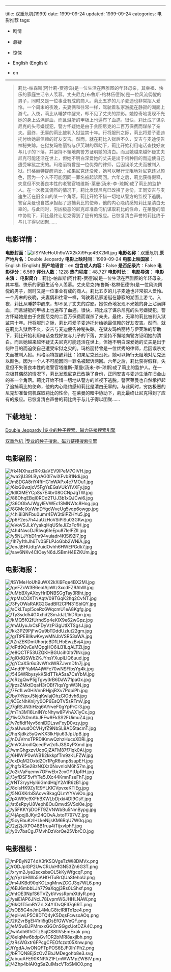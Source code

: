 
---
title: 双重危机(1999)
date: 1999-09-24
updated: 1999-09-24
categories: 电影推荐
tags:
- 剧情
- 悬疑
- 惊悚

- English (English)
- en
---


> 莉比-帕森斯(阿什莉-贾德饰)是一位生活在西雅图的年轻母亲，其幸福、快乐的家庭生活令人羡慕。丈夫尼克(布鲁斯-格林伍德饰)是一位风流倜傥的男子，同时又是一位事业有成的商人。莉比五岁的儿子麦迪也非常招人爱怜。一个周末的夜晚，夫妻俩和往常一样，驾驶着私家游艇在静寂的湖面上游弋。入夜，莉比从睡梦中醒来，却不见了丈夫的踪影。她惊奇地发现不光她的身上沾满鲜血，而且游艇的甲板上也遍布了血迹。很快，莉比成了谋杀尼克的头号嫌疑犯，警方怀疑她是由于贪图尼克的二百万保费而谋杀了亲夫。最终，无辜的莉比被判入狱监禁十年。行将服刑之际，莉比将爱子麦迪托付给她最信赖的好友安吉。然而，就在莉比入狱后不久，安吉与麦迪便告神秘失踪。在狱友玛格丽特与伊芙琳的帮助下，莉比开始利用电话查找好友与儿子的下落，并坚持不懈地向警方证明她的清白。而且她越来越怀疑丈夫尼克可能还活在世上，但她不明白深爱她的丈夫是出于何种目的而迫使自己遭受牢狱之灾的。玛格丽特曾是一位优秀的律师，后因误杀丈夫而被判入狱。玛格丽特提醒莉比：如果尼克还没死，她可以畅行无阻地对尼克还以颜色，因为一个人不可能因同一罪名被起诉两回。六年之后，莉比获得假释，失意但不失善良本性的老警官塔维斯-莱曼(汤米-李-琼斯)成了莉比的监护人。在一次极其偶然的情况下，莉比发现尼克已改换了身份，正同安吉与麦迪生活在旧金山的某一个角落。莉比开始不惜一切地从警方的监视下逃脱。警官莱曼也自然承担起了追捕莉比的使命，他的内心隐约感知莉比是清白无辜的。与此同时，穷凶极恶的尼克却准备伺机谋取莉比的性命，在莱曼的暗中协助下，莉比最终让尼克得到了应有的报应。已恢复清白声誉的莉比终于与儿子得以团聚……

## **电影详情**：

**电影封面**：<img src="https://image.tmdb.org/t/p/w200/lSYMeHoUh9uWX2kXi9Fqe4BX2Ml.jpg" alt="/lSYMeHoUh9uWX2kXi9Fqe4BX2Ml.jpg" title="/lSYMeHoUh9uWX2kXi9Fqe4BX2Ml.jpg">
**电影名称**：双重危机
**原产地片名**：Double Jeopardy
**电影上映时间**：1999-09-24
**电影上映国家**：English (English)
**原产地语言**：en
**包含成人内容**：False
**是否纪录片**：False
**电影评分**：6.569
**评分人数**：1228
**热门程度**：48.727
**电影时长**：
**电影导演**：
**电影主演**：
**电影简介**：莉比-帕森斯(阿什莉-贾德饰)是一位生活在西雅图的年轻母亲，其幸福、快乐的家庭生活令人羡慕。丈夫尼克(布鲁斯-格林伍德饰)是一位风流倜傥的男子，同时又是一位事业有成的商人。莉比五岁的儿子麦迪也非常招人爱怜。一个周末的夜晚，夫妻俩和往常一样，驾驶着私家游艇在静寂的湖面上游弋。入夜，莉比从睡梦中醒来，却不见了丈夫的踪影。她惊奇地发现不光她的身上沾满鲜血，而且游艇的甲板上也遍布了血迹。很快，莉比成了谋杀尼克的头号嫌疑犯，警方怀疑她是由于贪图尼克的二百万保费而谋杀了亲夫。最终，无辜的莉比被判入狱监禁十年。行将服刑之际，莉比将爱子麦迪托付给她最信赖的好友安吉。然而，就在莉比入狱后不久，安吉与麦迪便告神秘失踪。在狱友玛格丽特与伊芙琳的帮助下，莉比开始利用电话查找好友与儿子的下落，并坚持不懈地向警方证明她的清白。而且她越来越怀疑丈夫尼克可能还活在世上，但她不明白深爱她的丈夫是出于何种目的而迫使自己遭受牢狱之灾的。玛格丽特曾是一位优秀的律师，后因误杀丈夫而被判入狱。玛格丽特提醒莉比：如果尼克还没死，她可以畅行无阻地对尼克还以颜色，因为一个人不可能因同一罪名被起诉两回。六年之后，莉比获得假释，失意但不失善良本性的老警官塔维斯-莱曼(汤米-李-琼斯)成了莉比的监护人。在一次极其偶然的情况下，莉比发现尼克已改换了身份，正同安吉与麦迪生活在旧金山的某一个角落。莉比开始不惜一切地从警方的监视下逃脱。警官莱曼也自然承担起了追捕莉比的使命，他的内心隐约感知莉比是清白无辜的。与此同时，穷凶极恶的尼克却准备伺机谋取莉比的性命，在莱曼的暗中协助下，莉比最终让尼克得到了应有的报应。已恢复清白声誉的莉比终于与儿子得以团聚……

## **下载地址**：
[Double Jeopardy |专业的种子搜索、磁力链接搜索引擎](https://movie.amd794.com:2083/?search=Double%20Jeopardy&ordering=&mode=match_phrase&page_size=10&page=1)

[双重危机 |专业的种子搜索、磁力链接搜索引擎](https://movie.amd794.com:2083/?search=%E5%8F%8C%E9%87%8D%E5%8D%B1%E6%9C%BA&ordering=&mode=match_phrase&page_size=10&page=1)
 

## **电影剧照**：
<img src="https://image.tmdb.org/t/p/original/fk4NXhazfRKtQaVEV9IPeM7OIVH.jpg" alt="/fk4NXhazfRKtQaVEV9IPeM7OIVH.jpg" title="/fk4NXhazfRKtQaVEV9IPeM7OIVH.jpg"><img src="https://image.tmdb.org/t/p/original/wa2jU39LByrAG0l7wiXFvb81Ndi.jpg" alt="/wa2jU39LByrAG0l7wiXFvb81Ndi.jpg" title="/wa2jU39LByrAG0l7wiXFvb81Ndi.jpg"><img src="https://image.tmdb.org/t/p/original/m8DGA8riY4ftHG1nWAPx4c7MOu1.jpg" alt="/m8DGA8riY4ftHG1nWAPx4c7MOu1.jpg" title="/m8DGA8riY4ftHG1nWAPx4c7MOu1.jpg"><img src="https://image.tmdb.org/t/p/original/6ixG6wzjxV5FgYsEGaVUkYlVXFy.jpg" alt="/6ixG6wzjxV5FgYsEGaVUkYlVXFy.jpg" title="/6ixG6wzjxV5FgYsEGaVUkYlVXFy.jpg"><img src="https://image.tmdb.org/t/p/original/ldlCIMEYCpSs7E4br08OCNpJgTW.jpg" alt="/ldlCIMEYCpSs7E4br08OCNpJgTW.jpg" title="/ldlCIMEYCpSs7E4br08OCNpJgTW.jpg"><img src="https://image.tmdb.org/t/p/original/88OhqEBqI0RCd2TUJ3b1xQJCwi6.jpg" alt="/88OhqEBqI0RCd2TUJ3b1xQJCwi6.jpg" title="/88OhqEBqI0RCd2TUJ3b1xQJCwi6.jpg"><img src="https://image.tmdb.org/t/p/original/36OGbAJWgyIEVWEc1SMNWtc8Hog.jpg" alt="/36OGbAJWgyIEVWEc1SMNWtc8Hog.jpg" title="/36OGbAJWgyIEVWEc1SMNWtc8Hog.jpg"><img src="https://image.tmdb.org/t/p/original/8GMcIXxWmDYgoWveUg5vqp6owgp.jpg" alt="/8GMcIXxWmDYgoWveUg5vqp6owgp.jpg" title="/8GMcIXxWmDYgoWveUg5vqp6owgp.jpg"><img src="https://image.tmdb.org/t/p/original/4hi8i3NFbu0umr4EW3t9iPZHYu5.jpg" alt="/4hi8i3NFbu0umr4EW3t9iPZHYu5.jpg" title="/4hi8i3NFbu0umr4EW3t9iPZHYu5.jpg"><img src="https://image.tmdb.org/t/p/original/p6F2es7h4JuUzHoVSiPiSu03GKw.jpg" alt="/p6F2es7h4JuUzHoVSiPiSu03GKw.jpg" title="/p6F2es7h4JuUzHoVSiPiSu03GKw.jpg"><img src="https://image.tmdb.org/t/p/original/eVoVSJLkYyakqHqUSfeJiZzFofH.jpg" alt="/eVoVSJLkYyakqHqUSfeJiZzFofH.jpg" title="/eVoVSJLkYyakqHqUSfeJiZzFofH.jpg"><img src="https://image.tmdb.org/t/p/original/4h4NwcDJRIwq6IeEpu87IelFZlI.jpg" alt="/4h4NwcDJRIwq6IeEpu87IelFZlI.jpg" title="/4h4NwcDJRIwq6IeEpu87IelFZlI.jpg"><img src="https://image.tmdb.org/t/p/original/y5NLJYbD1m94vuiadr4KlSi92l7.jpg" alt="/y5NLJYbD1m94vuiadr4KlSi92l7.jpg" title="/y5NLJYbD1m94vuiadr4KlSi92l7.jpg"><img src="https://image.tmdb.org/t/p/original/1h7y1thJh6Tv0SFLPJoGbb2WNiA.jpg" alt="/1h7y1thJh6Tv0SFLPJoGbb2WNiA.jpg" title="/1h7y1thJh6Tv0SFLPJoGbb2WNiA.jpg"><img src="https://image.tmdb.org/t/p/original/enJjBHUdtpVuidOvhh6HWEPGdk7.jpg" alt="/enJjBHUdtpVuidOvhh6HWEPGdk7.jpg" title="/enJjBHUdtpVuidOvhh6HWEPGdk7.jpg"><img src="https://image.tmdb.org/t/p/original/sav6NKv4CIOeyN6dJSBmH4EZKUm.jpg" alt="/sav6NKv4CIOeyN6dJSBmH4EZKUm.jpg" title="/sav6NKv4CIOeyN6dJSBmH4EZKUm.jpg">

## **电影海报**：
<img src="https://image.tmdb.org/t/p/original/lSYMeHoUh9uWX2kXi9Fqe4BX2Ml.jpg" alt="/lSYMeHoUh9uWX2kXi9Fqe4BX2Ml.jpg" title="/lSYMeHoUh9uWX2kXi9Fqe4BX2Ml.jpg"><img src="https://image.tmdb.org/t/p/original/geFZcW3B6eoIAjhWz3xcdFZ9AhW.jpg" alt="/geFZcW3B6eoIAjhWz3xcdFZ9AhW.jpg" title="/geFZcW3B6eoIAjhWz3xcdFZ9AhW.jpg"><img src="https://image.tmdb.org/t/p/original/uMbBXyAXoyHrlDNBSGgTay3RIht.jpg" alt="/uMbBXyAXoyHrlDNBSGgTay3RIht.jpg" title="/uMbBXyAXoyHrlDNBSGgTay3RIht.jpg"><img src="https://image.tmdb.org/t/p/original/rpMsCOXTNAqtV09TGqK2hq2CvNT.jpg" alt="/rpMsCOXTNAqtV09TGqK2hq2CvNT.jpg" title="/rpMsCOXTNAqtV09TGqK2hq2CvNT.jpg"><img src="https://image.tmdb.org/t/p/original/3FyOWaRAKG2GadBR2CPN31SblQY.jpg" alt="/3FyOWaRAKG2GadBR2CPN31SblQY.jpg" title="/3FyOWaRAKG2GadBR2CPN31SblQY.jpg"><img src="https://image.tmdb.org/t/p/original/sCkLTupl5ceRc6WqcmU1eA8Kgfg.jpg" alt="/sCkLTupl5ceRc6WqcmU1eA8Kgfg.jpg" title="/sCkLTupl5ceRc6WqcmU1eA8Kgfg.jpg"><img src="https://image.tmdb.org/t/p/original/Ty3sdd54GXxhd2SmJdJL1hDRpn.jpg" alt="/Ty3sdd54GXxhd2SmJdJL1hDRpn.jpg" title="/Ty3sdd54GXxhd2SmJdJL1hDRpn.jpg"><img src="https://image.tmdb.org/t/p/original/kMQ5f02fUrhdSp4eKlX9e62wGpz.jpg" alt="/kMQ5f02fUrhdSp4eKlX9e62wGpz.jpg" title="/kMQ5f02fUrhdSp4eKlX9e62wGpz.jpg"><img src="https://image.tmdb.org/t/p/original/mAUyuJxCsFDyVzPi3gUtlXTSgsJ.jpg" alt="/mAUyuJxCsFDyVzPi3gUtlXTSgsJ.jpg" title="/mAUyuJxCsFDyVzPi3gUtlXTSgsJ.jpg"><img src="https://image.tmdb.org/t/p/original/kk3PZ9PjFwQu9bTDddUzIut22gm.jpg" alt="/kk3PZ9PjFwQu9bTDddUzIut22gm.jpg" title="/kk3PZ9PjFwQu9bTDddUzIut22gm.jpg"><img src="https://image.tmdb.org/t/p/original/grTtPEBlIkwKvywMNJbVSR53aWA.jpg" alt="/grTtPEBlIkwKvywMNJbVSR53aWA.jpg" title="/grTtPEBlIkwKvywMNJbVSR53aWA.jpg"><img src="https://image.tmdb.org/t/p/original/tZnZEKDmUhorjcBD1LHbEwzBvj4.jpg" alt="/tZnZEKDmUhorjcBD1LHbEwzBvj4.jpg" title="/tZnZEKDmUhorjcBD1LHbEwzBvj4.jpg"><img src="https://image.tmdb.org/t/p/original/dPd9QvEeMQpgHO6iLB1LqALTZl.jpg" alt="/dPd9QvEeMQpgHO6iLB1LqALTZl.jpg" title="/dPd9QvEeMQpgHO6iLB1LqALTZl.jpg"><img src="https://image.tmdb.org/t/p/original/e8QCTF53UZQKHBGUcih0Itr7INr.jpg" alt="/e8QCTF53UZQKHBGUcih0Itr7INr.jpg" title="/e8QCTF53UZQKHBGUcih0Itr7INr.jpg"><img src="https://image.tmdb.org/t/p/original/glOdQSWbZKJYnsYXuplLIQ6uud.jpg" alt="/glOdQSWbZKJYnsYXuplLIQ6uud.jpg" title="/glOdQSWbZKJYnsYXuplLIQ6uud.jpg"><img src="https://image.tmdb.org/t/p/original/gYCaXSr6o3vWfrdWRZJvrnDfn7j.jpg" alt="/gYCaXSr6o3vWfrdWRZJvrnDfn7j.jpg" title="/gYCaXSr6o3vWfrdWRZJvrnDfn7j.jpg"><img src="https://image.tmdb.org/t/p/original/4nd9FYaMA4jWFe70wNSFIbsYg4k.jpg" alt="/4nd9FYaMA4jWFe70wNSFIbsYg4k.jpg" title="/4nd9FYaMA4jWFe70wNSFIbsYg4k.jpg"><img src="https://image.tmdb.org/t/p/original/54GWRbysykK5IdTTkA5sa7CeYbM.jpg" alt="/54GWRbysykK5IdTTkA5sa7CeYbM.jpg" title="/54GWRbysykK5IdTTkA5sa7CeYbM.jpg"><img src="https://image.tmdb.org/t/p/original/cRzgQwP5jjTgvy3rB6DaW71paGx.jpg" alt="/cRzgQwP5jjTgvy3rB6DaW71paGx.jpg" title="/cRzgQwP5jjTgvy3rB6DaW71paGx.jpg"><img src="https://image.tmdb.org/t/p/original/jrzsZMktDqaH3rOBf7IqsYgnW3N.jpg" alt="/jrzsZMktDqaH3rOBf7IqsYgnW3N.jpg" title="/jrzsZMktDqaH3rOBf7IqsYgnW3N.jpg"><img src="https://image.tmdb.org/t/p/original/7Fc1Lw0HiVnnRHjpjBXv7PdpiPh.jpg" alt="/7Fc1Lw0HiVnnRHjpjBXv7PdpiPh.jpg" title="/7Fc1Lw0HiVnnRHjpjBXv7PdpiPh.jpg"><img src="https://image.tmdb.org/t/p/original/by7rNpxJ5kjqKwIajOhzGlOdvh6.jpg" alt="/by7rNpxJ5kjqKwIajOhzGlOdvh6.jpg" title="/by7rNpxJ5kjqKwIajOhzGlOdvh6.jpg"><img src="https://image.tmdb.org/t/p/original/iCEcNhKnijry0OP6EsQTV5sRTmV.jpg" alt="/iCEcNhKnijry0OP6EsQTV5sRTmV.jpg" title="/iCEcNhKnijry0OP6EsQTV5sRTmV.jpg"><img src="https://image.tmdb.org/t/p/original/7gRSJN3iHzq6AYrveF0gYpPrCr3.jpg" alt="/7gRSJN3iHzq6AYrveF0gYpPrCr3.jpg" title="/7gRSJN3iHzq6AYrveF0gYpPrCr3.jpg"><img src="https://image.tmdb.org/t/p/original/mTh3M16LnINYoNhyw8PVhAX1yCx.jpg" alt="/mTh3M16LnINYoNhyw8PVhAX1yCx.jpg" title="/mTh3M16LnINYoNhyw8PVhAX1yCx.jpg"><img src="https://image.tmdb.org/t/p/original/1ivQ7k0mAbJFFw9FkSS2FUimuZ4.jpg" alt="/1ivQ7k0mAbJFFw9FkSS2FUimuZ4.jpg" title="/1ivQ7k0mAbJFFw9FkSS2FUimuZ4.jpg"><img src="https://image.tmdb.org/t/p/original/v7dfldfNyv5dniDDLswFxyD0vzy.jpg" alt="/v7dfldfNyv5dniDDLswFxyD0vzy.jpg" title="/v7dfldfNyv5dniDDLswFxyD0vzy.jpg"><img src="https://image.tmdb.org/t/p/original/xaUwudOCVHyfZ9NbSL8AD5tacmT.jpg" alt="/xaUwudOCVHyfZ9NbSL8AD5tacmT.jpg" title="/xaUwudOCVHyfZ9NbSL8AD5tacmT.jpg"><img src="https://image.tmdb.org/t/p/original/hqKjdkz5yQwKX3IkHjiu63JpUpB.jpg" alt="/hqKjdkz5yQwKX3IkHjiu63JpUpB.jpg" title="/hqKjdkz5yQwKX3IkHjiu63JpUpB.jpg"><img src="https://image.tmdb.org/t/p/original/nDJVrnsTPRDIKmwQzhzHucsXDRi.jpg" alt="/nDJVrnsTPRDIKmwQzhzHucsXDRi.jpg" title="/nDJVrnsTPRDIKmwQzhzHucsXDRi.jpg"><img src="https://image.tmdb.org/t/p/original/mVXJrodlQcedPw2o1iJ3SXyPXmd.jpg" alt="/mVXJrodlQcedPw2o1iJ3SXyPXmd.jpg" title="/mVXJrodlQcedPw2o1iJ3SXyPXmd.jpg"><img src="https://image.tmdb.org/t/p/original/wmGhgxzvUcpGjZAFM87f7lqk0Ai.jpg" alt="/wmGhgxzvUcpGjZAFM87f7lqk0Ai.jpg" title="/wmGhgxzvUcpGjZAFM87f7lqk0Ai.jpg"><img src="https://image.tmdb.org/t/p/original/6HlWIP0wWB1i2kkkpfTm9zKLFZW.jpg" alt="/6HlWIP0wWB1i2kkkpfTm9zKLFZW.jpg" title="/6HlWIP0wWB1i2kkkpfTm9zKLFZW.jpg"><img src="https://image.tmdb.org/t/p/original/cxDqM2Oxtd2Or1PgR6unp8supEH.jpg" alt="/cxDqM2Oxtd2Or1PgR6unp8supEH.jpg" title="/cxDqM2Oxtd2Or1PgR6unp8supEH.jpg"><img src="https://image.tmdb.org/t/p/original/hgfxR5e28zNQXz0NxvnIoM6h57m.jpg" alt="/hgfxR5e28zNQXz0NxvnIoM6h57m.jpg" title="/hgfxR5e28zNQXz0NxvnIoM6h57m.jpg"><img src="https://image.tmdb.org/t/p/original/o2kVaFqemv7OFwEbr2cxGYtUpRH.jpg" alt="/o2kVaFqemv7OFwEbr2cxGYtUpRH.jpg" title="/o2kVaFqemv7OFwEbr2cxGYtUpRH.jpg"><img src="https://image.tmdb.org/t/p/original/3yfDSF5vfYTe5JXc44KmnFseFhF.jpg" alt="/3yfDSF5vfYTe5JXc44KmnFseFhF.jpg" title="/3yfDSF5vfYTe5JXc44KmnFseFhF.jpg"><img src="https://image.tmdb.org/t/p/original/rNT3ryyHyl6iGmdHqjY2A1R6zB1.jpg" alt="/rNT3ryyHyl6iGmdHqjY2A1R6zB1.jpg" title="/rNT3ryyHyl6iGmdHqjY2A1R6zB1.jpg"><img src="https://image.tmdb.org/t/p/original/8oIsHK9Zy1E9YLKlCVpvxeKTIEg.jpg" alt="/8oIsHK9Zy1E9YLKlCVpvxeKTIEg.jpg" title="/8oIsHK9Zy1E9YLKlCVpvxeKTIEg.jpg"><img src="https://image.tmdb.org/t/p/original/5NGXKrblSAovvBkagQLmYYVviOo.jpg" alt="/5NGXKrblSAovvBkagQLmYYVviOo.jpg" title="/5NGXKrblSAovvBkagQLmYYVviOo.jpg"><img src="https://image.tmdb.org/t/p/original/pXWl9c9XFhBXWLbDjxki4DI9CsY.jpg" alt="/pXWl9c9XFhBXWLbDjxki4DI9CsY.jpg" title="/pXWl9c9XFhBXWLbDjxki4DI9CsY.jpg"><img src="https://image.tmdb.org/t/p/original/st6sRpyU8Veph8OuQmvdSVSxl0e.jpg" alt="/st6sRpyU8Veph8OuQmvdSVSxl0e.jpg" title="/st6sRpyU8Veph8OuQmvdSVSxl0e.jpg"><img src="https://image.tmdb.org/t/p/original/y5FKKYjiDOFT9ZVNWbBu5NmBypg.jpg" alt="/y5FKKYjiDOFT9ZVNWbBu5NmBypg.jpg" title="/y5FKKYjiDOFT9ZVNWbBu5NmBypg.jpg"><img src="https://image.tmdb.org/t/p/original/4jApqj8JKyt24QOvAJxtoF797VZ.jpg" alt="/4jApqj8JKyt24QOvAJxtoF797VZ.jpg" title="/4jApqj8JKyt24QOvAJxtoF797VZ.jpg"><img src="https://image.tmdb.org/t/p/original/5cyEbuKzlHLkeNijsKM6RqU7W0q.jpg" alt="/5cyEbuKzlHLkeNijsKM6RqU7W0q.jpg" title="/5cyEbuKzlHLkeNijsKM6RqU7W0q.jpg"><img src="https://image.tmdb.org/t/p/original/2zj2jJXPO48B1rua4iTijxvIphF.jpg" alt="/2zj2jJXPO48B1rua4iTijxvIphF.jpg" title="/2zj2jJXPO48B1rua4iTijxvIphF.jpg"><img src="https://image.tmdb.org/t/p/original/y0v7bsCgJ7MvhDzVorQe25VbrCO.jpg" alt="/y0v7bsCgJ7MvhDzVorQe25VbrCO.jpg" title="/y0v7bsCgJ7MvhDzVorQe25VbrCO.jpg">

## **电影图标**：
<img src="https://image.tmdb.org/t/p/original/mPByN2T4dX3fKSQVgeTzWl8DMVx.png" alt="/mPByN2T4dX3fKSQVgeTzWl8DMVx.png" title="/mPByN2T4dX3fKSQVgeTzWl8DMVx.png"><img src="https://image.tmdb.org/t/p/original/rODJplGP2UwCRUxHfGN53Zn6G3T.png" alt="/rODJplGP2UwCRUxHfGN53Zn6G3T.png" title="/rODJplGP2UwCRUxHfGN53Zn6G3T.png"><img src="https://image.tmdb.org/t/p/original/xrym2Jye2scxsbsOL5kKyWfgcqF.png" alt="/xrym2Jye2scxsbsOL5kKyWfgcqF.png" title="/xrym2Jye2scxsbsOL5kKyWfgcqF.png"><img src="https://image.tmdb.org/t/p/original/gYyzbHWb5iAHfHTuBrQUaSfehoU.png" alt="/gYyzbHWb5iAHfHTuBrQUaSfehoU.png" title="/gYyzbHWb5iAHfHTuBrQUaSfehoU.png"><img src="https://image.tmdb.org/t/p/original/m4JKBd90qKOLxgMnwZCGJ3q7WL6.png" alt="/m4JKBd90qKOLxgMnwZCGJ3q7WL6.png" title="/m4JKBd90qKOLxgMnwZCGJ3q7WL6.png"><img src="https://image.tmdb.org/t/p/original/6BJ6mbbLJh779aXqgj3Rs0LShxf.png" alt="/6BJ6mbbLJh779aXqgj3Rs0LShxf.png" title="/6BJ6mbbLJh779aXqgj3Rs0LShxf.png"><img src="https://image.tmdb.org/t/p/original/mtOE3NpfS6TVZybVvssRpmXtdyR.png" alt="/mtOE3NpfS6TVZybVvssRpmXtdyR.png" title="/mtOE3NpfS6TVZybVvssRpmXtdyR.png"><img src="https://image.tmdb.org/t/p/original/yeiEIAP6JNcL78LvpmW6JHHLNAW.png" alt="/yeiEIAP6JNcL78LvpmW6JHHLNAW.png" title="/yeiEIAP6JNcL78LvpmW6JHHLNAW.png"><img src="https://image.tmdb.org/t/p/original/6kQ1T5mBYZrLX4YIDvQFII7q6RT.png" alt="/6kQ1T5mBYZrLX4YIDvQFII7q6RT.png" title="/6kQ1T5mBYZrLX4YIDvQFII7q6RT.png"><img src="https://image.tmdb.org/t/p/original/sOB5G4nJmL4MuG8tcIRIITx1ze4.png" alt="/sOB5G4nJmL4MuG8tcIRIITx1ze4.png" title="/sOB5G4nJmL4MuG8tcIRIITx1ze4.png"><img src="https://image.tmdb.org/t/p/original/epHwLP5C8DTQ4yK5DqsFcwsoAOq.png" alt="/epHwLP5C8DTQ4yK5DqsFcwsoAOq.png" title="/epHwLP5C8DTQ4yK5DqsFcwsoAOq.png"><img src="https://image.tmdb.org/t/p/original/2ttZvrBgEl41rIi5gDsEfGWVeQF.png" alt="/2ttZvrBgEl41rIi5gDsEfGWVeQF.png" title="/2ttZvrBgEl41rIi5gDsEfGWVeQF.png"><img src="https://image.tmdb.org/t/p/original/eM5wBJPMmxxGGOnSGgxUotDZA4C.png" alt="/eM5wBJPMmxxGGOnSGgxUotDZA4C.png" title="/eM5wBJPMmxxGGOnSGgxUotDZA4C.png"><img src="https://image.tmdb.org/t/p/original/wiAdh6fhOTzScjCS8tIVsEmExak.png" alt="/wiAdh6fhOTzScjCS8tIVsEmExak.png" title="/wiAdh6fhOTzScjCS8tIVsEmExak.png"><img src="https://image.tmdb.org/t/p/original/8elqMw6bdpGv1OR2bMRl8axjIbh.png" alt="/8elqMw6bdpGv1OR2bMRl8axjIbh.png" title="/8elqMw6bdpGv1OR2bMRl8axjIbh.png"><img src="https://image.tmdb.org/t/p/original/zRsWGxtr6FPcgCFEOfczot05Xnw.png" alt="/zRsWGxtr6FPcgCFEOfczot05Xnw.png" title="/zRsWGxtr6FPcgCFEOfczot05Xnw.png"><img src="https://image.tmdb.org/t/p/original/iYgdAJwONQFTpPOS6EJF0Ih1Ph2.png" alt="/iYgdAJwONQFTpPOS6EJF0Ih1Ph2.png" title="/iYgdAJwONQFTpPOS6EJF0Ih1Ph2.png"><img src="https://image.tmdb.org/t/p/original/bRTQN8EjSzOvZEbJMDegohb8e3.svg" alt="/bRTQN8EjSzOvZEbJMDegohb8e3.svg" title="/bRTQN8EjSzOvZEbJMDegohb8e3.svg"><img src="https://image.tmdb.org/t/p/original/abuuAFE90KNPA21FLmWWMpZWBtV.png" alt="/abuuAFE90KNPA21FLmWWMpZWBtV.png" title="/abuuAFE90KNPA21FLmWWMpZWBtV.png"><img src="https://image.tmdb.org/t/p/original/4Zhp4bIAKtgSaZuIMscVToSMiC0.png" alt="/4Zhp4bIAKtgSaZuIMscVToSMiC0.png" title="/4Zhp4bIAKtgSaZuIMscVToSMiC0.png">

